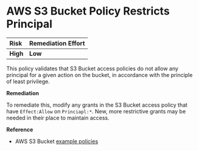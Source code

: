 # AWS S3 Bucket Policy Restricts Principal

| Risk | Remediation Effort |
| :--- | :--- |
| **High** | **Low** |

This policy validates that S3 Bucket access policies do not allow any principal for a given action on the bucket, in accordance with the principle of least privilege.

**Remediation**

To remediate this, modify any grants in the S3 Bucket access policy that have `Effect:Allow` on `Princiapl:*`. New, more restrictive grants may be needed in their place to maintain access.

**Reference**

* AWS S3 Bucket [example policies](https://docs.aws.amazon.com/AmazonS3/latest/dev/example-bucket-policies.html)

